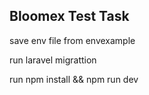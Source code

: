 
## Bloomex Test Task

save env file from envexample

run laravel migrattion

run npm install && npm run dev